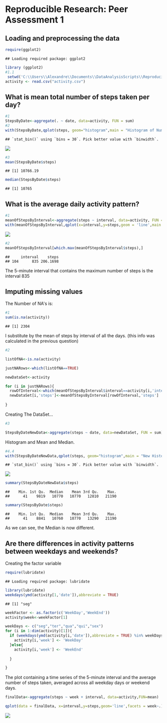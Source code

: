# Reproducible Research: Peer Assessment 1


## Loading and preprocessing the data


```r
require(ggplot2)
```

```
## Loading required package: ggplot2
```

```r
library (ggplot2)
#1.1
 setwd('C:\\Users\\Alexandre\\Documents\\DataAnalysisScripts\\Reproducible Research')
activity <- read.csv("activity.csv")
```


## What is mean total number of steps taken per day?

```r
#1
StepsByDate<-aggregate(. ~ date, data=activity, FUN = sum)
#2
with(StepsByDate,qplot(steps, geom="histogram",main = "Histogram of Number of Steps By Day"))
```

```
## `stat_bin()` using `bins = 30`. Pick better value with `binwidth`.
```

![](PA1_template_files/figure-html/mean-1.png)

```r
#3
mean(StepsByDate$steps)
```

```
## [1] 10766.19
```

```r
median(StepsByDate$steps)
```

```
## [1] 10765
```

## What is the average daily activity pattern?


```r
#1
meanOfStepsByInterval<-aggregate(steps ~ interval, data=activity, FUN = mean)
with(meanOfStepsByInterval,qplot(x=interval,y=steps,geom = 'line',main = 'average number of steps taken by interval'))
```

![](PA1_template_files/figure-html/pattern-1.png)

```r
#2
meanOfStepsByInterval[which.max(meanOfStepsByInterval$steps),]
```

```
##     interval    steps
## 104      835 206.1698
```
The 5-minute interval that contains the maximum number of steps is the interval 835


## Imputing missing values
The Number of NA's is:

```r
#1
sum(is.na(activity))
```

```
## [1] 2304
```
I substitute by the mean of steps by interval of all the days. (this info was calculated in the previous question)

```r
#2

listOfNA<-is.na(activity)

justNARows<-which(listOfNA==TRUE)

newDataSet<-activity

for (i in justNARows){
  rowOfInterval<-which(meanOfStepsByInterval$interval==activity[i,'interval'])
  newDataSet[i,'steps']<-meanOfStepsByInterval[rowOfInterval,'steps']
  
}
```
Creating The DataSet...

```r
#3

StepsByDateNewData<-aggregate(steps ~ date, data=newDataSet, FUN = sum)
```
Histogram and Mean and Median.

```r
#4.4
with(StepsByDateNewData,qplot(steps, geom="histogram",main = "New Histogram of Number of Steps By Day"))
```

```
## `stat_bin()` using `bins = 30`. Pick better value with `binwidth`.
```

![](PA1_template_files/figure-html/part4-4-1.png)

```r
summary(StepsByDateNewData$steps)
```

```
##    Min. 1st Qu.  Median    Mean 3rd Qu.    Max. 
##      41    9819   10770   10770   12810   21190
```

```r
summary(StepsByDate$steps)
```

```
##    Min. 1st Qu.  Median    Mean 3rd Qu.    Max. 
##      41    8841   10760   10770   13290   21190
```

As we can see, the Median is now different.


## Are there differences in activity patterns between weekdays and weekends?

Creating the factor variable

```r
require(lubridate)
```

```
## Loading required package: lubridate
```

```r
library(lubridate)
weekdays(ymd(activity[1,'date']),abbreviate = TRUE)
```

```
## [1] "seg"
```

```r
weekFactor <- as.factor(c('WeekDay','WeekEnd'))
activity$week<-weekFactor[1]

weekDays <- c("seg","ter","qua","qui","sex")
for (i in 1:dim(activity)[1]){
  if (weekdays(ymd(activity[i,'date']),abbreviate = TRUE) %in% weekDays){
    activity[i,'week'] <- 'WeekDay'
  }else{
    activity[i,'week'] <- 'WeekEnd'
    
  }

}
```

The plot containing a time series of the 5-minute interval and the average number of steps taken, averaged across all weekday days or weekend days.


```r
finalData<-aggregate(steps ~ week + interval, data=activity,FUN=mean)

qplot(data = finalData, x=interval,y=steps,geom='line',facets = week~.)
```

![](PA1_template_files/figure-html/unnamed-chunk-1-1.png)

